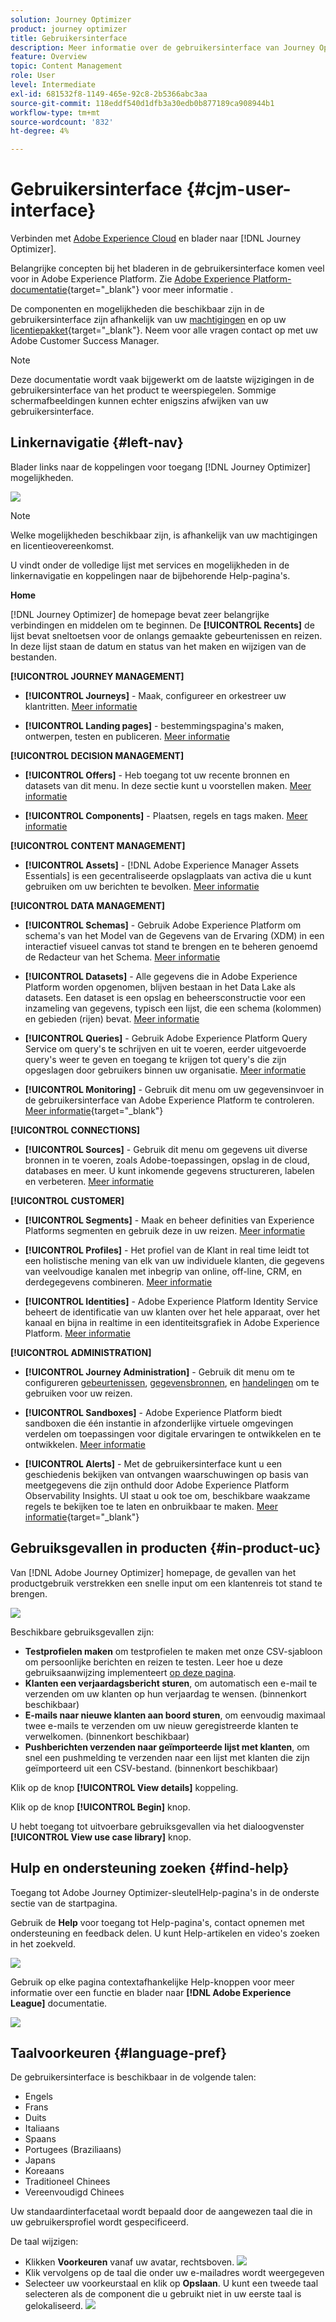```yaml
---
solution: Journey Optimizer
product: journey optimizer
title: Gebruikersinterface
description: Meer informatie over de gebruikersinterface van Journey Optimizer
feature: Overview
topic: Content Management
role: User
level: Intermediate
exl-id: 681532f8-1149-465e-92c8-2b5366abc3aa
source-git-commit: 118eddf540d1dfb3a30edb0b877189ca908944b1
workflow-type: tm+mt
source-wordcount: '832'
ht-degree: 4%

---
```


# Gebruikersinterface {#cjm-user-interface}

Verbinden met [Adobe Experience Cloud](https://experience.adobe.com) en blader naar [!DNL Journey Optimizer].

Belangrijke concepten bij het bladeren in de gebruikersinterface komen veel voor in Adobe Experience Platform. Zie [Adobe Experience Platform-documentatie](https://experienceleague.adobe.com/docs/experience-platform/landing/platform-ui/ui-guide.html#adobe-experience-platform-ui-guide){target="_blank"} voor meer informatie .

De componenten en mogelijkheden die beschikbaar zijn in de gebruikersinterface zijn afhankelijk van uw [machtigingen](../administration/permissions.md) en op uw [licentiepakket](https://helpx.adobe.com/legal/product-descriptions/adobe-journey-optimizer.html){target="_blank"}. Neem voor alle vragen contact op met uw Adobe Customer Success Manager.

>[!NOTE]
>
>Deze documentatie wordt vaak bijgewerkt om de laatste wijzigingen in de gebruikersinterface van het product te weerspiegelen. Sommige schermafbeeldingen kunnen echter enigszins afwijken van uw gebruikersinterface.

## Linkernavigatie {#left-nav}

Blader links naar de koppelingen voor toegang [!DNL Journey Optimizer] mogelijkheden.

![](assets/ajo-home.png)

>[!NOTE]
>
>Welke mogelijkheden beschikbaar zijn, is afhankelijk van uw machtigingen en licentieovereenkomst.

U vindt onder de volledige lijst met services en mogelijkheden in de linkernavigatie en koppelingen naar de bijbehorende Help-pagina&#39;s.

**Home**

[!DNL Journey Optimizer] de homepage bevat zeer belangrijke verbindingen en middelen om te beginnen. De **[!UICONTROL Recents]** de lijst bevat sneltoetsen voor de onlangs gemaakte gebeurtenissen en reizen. In deze lijst staan de datum en status van het maken en wijzigen van de bestanden.

**[!UICONTROL JOURNEY MANAGEMENT]**

* **[!UICONTROL Journeys]** - Maak, configureer en orkestreer uw klantritten. [Meer informatie](../building-journeys/journey-gs.md#jo-build)

* **[!UICONTROL Landing pages]** - bestemmingspagina&#39;s maken, ontwerpen, testen en publiceren. [Meer informatie](../landing-pages/get-started-lp.md)

**[!UICONTROL DECISION MANAGEMENT]**

* **[!UICONTROL Offers]** - Heb toegang tot uw recente bronnen en datasets van dit menu. In deze sectie kunt u voorstellen maken. [Meer informatie](../offers/offer-library/creating-personalized-offers.md)

* **[!UICONTROL Components]** - Plaatsen, regels en tags maken. [Meer informatie](../offers/offer-library/key-steps.md)

**[!UICONTROL CONTENT MANAGEMENT]**

* **[!UICONTROL Assets]** - [!DNL Adobe Experience Manager Assets Essentials] is een gecentraliseerde opslagplaats van activa die u kunt gebruiken om uw berichten te bevolken. [Meer informatie](../email/assets-essentials.md)

**[!UICONTROL DATA MANAGEMENT]**

* **[!UICONTROL Schemas]** - Gebruik Adobe Experience Platform om schema&#39;s van het Model van de Gegevens van de Ervaring (XDM) in een interactief visueel canvas tot stand te brengen en te beheren genoemd de Redacteur van het Schema. [Meer informatie](../data/get-started-schemas.md)

* **[!UICONTROL Datasets]** - Alle gegevens die in Adobe Experience Platform worden opgenomen, blijven bestaan in het Data Lake als datasets. Een dataset is een opslag en beheersconstructie voor een inzameling van gegevens, typisch een lijst, die een schema (kolommen) en gebieden (rijen) bevat. [Meer informatie](../data/get-started-datasets.md)

* **[!UICONTROL Queries]** - Gebruik Adobe Experience Platform Query Service om query&#39;s te schrijven en uit te voeren, eerder uitgevoerde query&#39;s weer te geven en toegang te krijgen tot query&#39;s die zijn opgeslagen door gebruikers binnen uw organisatie. [Meer informatie](../data/get-started-queries.md)

* **[!UICONTROL Monitoring]** - Gebruik dit menu om uw gegevensinvoer in de gebruikersinterface van Adobe Experience Platform te controleren. [Meer informatie](https://experienceleague.adobe.com/docs/experience-platform/ingestion/quality/monitor-data-ingestion.html){target="_blank"}

**[!UICONTROL CONNECTIONS]**

* **[!UICONTROL Sources]** - Gebruik dit menu om gegevens uit diverse bronnen in te voeren, zoals Adobe-toepassingen, opslag in de cloud, databases en meer. U kunt inkomende gegevens structureren, labelen en verbeteren. [Meer informatie](get-started-sources.md)

**[!UICONTROL CUSTOMER]**

* **[!UICONTROL Segments]** - Maak en beheer definities van Experience Platforms segmenten en gebruik deze in uw reizen. [Meer informatie](../segment/about-segments.md)

* **[!UICONTROL Profiles]** - Het profiel van de Klant in real time leidt tot een holistische mening van elk van uw individuele klanten, die gegevens van veelvoudige kanalen met inbegrip van online, off-line, CRM, en derdegegevens combineren. [Meer informatie](../segment/get-started-profiles.md)

* **[!UICONTROL Identities]** - Adobe Experience Platform Identity Service beheert de identificatie van uw klanten over het hele apparaat, over het kanaal en bijna in realtime in een identiteitsgrafiek in Adobe Experience Platform. [Meer informatie](../segment/get-started-identity.md)

**[!UICONTROL ADMINISTRATION]**

* **[!UICONTROL Journey Administration]** - Gebruik dit menu om te configureren [gebeurtenissen](../event/about-events.md), [gegevensbronnen](../datasource/about-data-sources.md), en [handelingen](../action/action.md) om te gebruiken voor uw reizen.

* **[!UICONTROL Sandboxes]** - Adobe Experience Platform biedt sandboxen die één instantie in afzonderlijke virtuele omgevingen verdelen om toepassingen voor digitale ervaringen te ontwikkelen en te ontwikkelen. [Meer informatie](../administration/sandboxes.md)

* **[!UICONTROL Alerts]** - Met de gebruikersinterface kunt u een geschiedenis bekijken van ontvangen waarschuwingen op basis van meetgegevens die zijn onthuld door Adobe Experience Platform Observability Insights. UI staat u ook toe om, beschikbare waakzame regels te bekijken toe te laten en onbruikbaar te maken. [Meer informatie](https://experienceleague.adobe.com/docs/experience-platform/observability/alerts/overview.html){target="_blank"}

## Gebruiksgevallen in producten {#in-product-uc}

Van [!DNL Adobe Journey Optimizer] homepage, de gevallen van het productgebruik verstrekken een snelle input om een klantenreis tot stand te brengen.

![](assets/use-cases-home.png)

Beschikbare gebruiksgevallen zijn:

* **Testprofielen maken** om testprofielen te maken met onze CSV-sjabloon om persoonlijke berichten en reizen te testen. Leer hoe u deze gebruiksaanwijzing implementeert [op deze pagina](../segment/creating-test-profiles.md#use-case-1).
* **Klanten een verjaardagsbericht sturen**, om automatisch een e-mail te verzenden om uw klanten op hun verjaardag te wensen. (binnenkort beschikbaar)
* **E-mails naar nieuwe klanten aan boord sturen**, om eenvoudig maximaal twee e-mails te verzenden om uw nieuw geregistreerde klanten te verwelkomen. (binnenkort beschikbaar)
* **Pushberichten verzenden naar geïmporteerde lijst met klanten**, om snel een pushmelding te verzenden naar een lijst met klanten die zijn geïmporteerd uit een CSV-bestand. (binnenkort beschikbaar)

Klik op de knop **[!UICONTROL View details]** koppeling.

Klik op de knop **[!UICONTROL Begin]** knop.

U hebt toegang tot uitvoerbare gebruiksgevallen via het dialoogvenster **[!UICONTROL View use case library]** knop.

## Hulp en ondersteuning zoeken {#find-help}

Toegang tot Adobe Journey Optimizer-sleutelHelp-pagina&#39;s in de onderste sectie van de startpagina.

Gebruik de **Help** voor toegang tot Help-pagina&#39;s, contact opnemen met ondersteuning en feedback delen. U kunt Help-artikelen en video&#39;s zoeken in het zoekveld.

![](assets/ajo-help.png)

Gebruik op elke pagina contextafhankelijke Help-knoppen voor meer informatie over een functie en blader naar **[!DNL Adobe Experience League]** documentatie.

![](assets/do-not-localize/Context-help.gif)

## Taalvoorkeuren {#language-pref}

De gebruikersinterface is beschikbaar in de volgende talen:

* Engels
* Frans
* Duits
* Italiaans
* Spaans
* Portugees (Braziliaans)
* Japans
* Koreaans
* Traditioneel Chinees
* Vereenvoudigd Chinees

Uw standaardinterfacetaal wordt bepaald door de aangewezen taal die in uw gebruikersprofiel wordt gespecificeerd.

De taal wijzigen:

* Klikken **Voorkeuren** vanaf uw avatar, rechtsboven.
   ![](assets/preferences.png)
* Klik vervolgens op de taal die onder uw e-mailadres wordt weergegeven
* Selecteer uw voorkeurstaal en klik op **Opslaan**. U kunt een tweede taal selecteren als de component die u gebruikt niet in uw eerste taal is gelokaliseerd.
   ![](assets/select-language.png)
